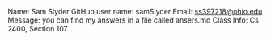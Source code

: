 Name: Sam Slyder
GitHub user name: samSlyder
Email: ss397218@ohio.edu
Message: you can find my answers in a file called ansers.md
Class Info: Cs 2400, Section 107
